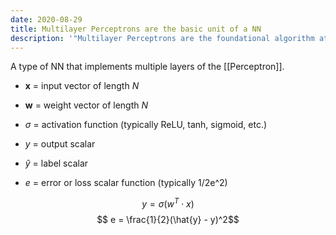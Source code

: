 ```yaml
---
date: 2020-08-29
title: Multilayer Perceptrons are the basic unit of a NN
description: '"Multilayer Perceptrons are the foundational algorithm at the basis of all modern neural networks. Here, I describe them simply using a few basic equations."'
---
```



A type of NN that implements multiple layers of the [[Perceptron]]. 

- $\mathbf{x}$ = input vector of length $N$

- $\mathbf{w}$ = weight vector of length $N$

- $\sigma$ = activation function (typically ReLU, tanh, sigmoid, etc.)

- $y$ = output scalar

- $\hat{y}$ = label scalar

- $e$ = error or loss scalar function (typically 1/2e^2)

$$ y = \sigma(w^T \cdot x) $$
$$ e = \frac{1}{2}(\hat{y} - y)^2$$